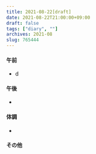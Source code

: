 ```yaml
---
title: 2021-08-22[draft]
date: 2021-08-22T21:00:00+09:00
draft: false
tags: ["diary", ""]
archives: 2021-08
slug: 765444
---
```

#### 午前
- d
#### 午後
- 
#### 体調
- 
#### その他